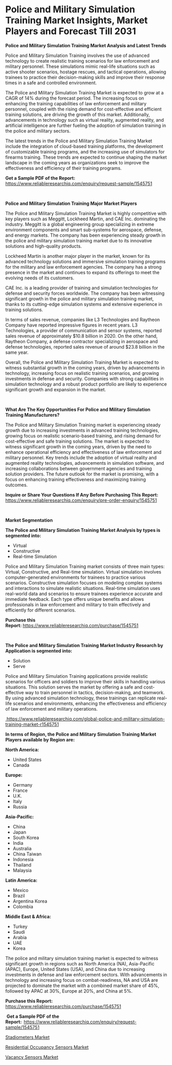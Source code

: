 <p><h1>Police and Military Simulation Training Market Insights, Market Players and Forecast Till 2031</h1></p><p><strong>Police and Military Simulation Training Market Analysis and Latest Trends</strong></p>
<p><p>Police and Military Simulation Training involves the use of advanced technology to create realistic training scenarios for law enforcement and military personnel. These simulations mimic real-life situations such as active shooter scenarios, hostage rescues, and tactical operations, allowing trainees to practice their decision-making skills and improve their response times in a safe and controlled environment.</p><p>The Police and Military Simulation Training Market is expected to grow at a CAGR of 14% during the forecast period. The increasing focus on enhancing the training capabilities of law enforcement and military personnel, coupled with the rising demand for cost-effective and efficient training solutions, are driving the growth of this market. Additionally, advancements in technology such as virtual reality, augmented reality, and artificial intelligence are further fueling the adoption of simulation training in the police and military sectors.</p><p>The latest trends in the Police and Military Simulation Training Market include the integration of cloud-based training platforms, the development of customizable training programs, and the increasing use of simulators for firearms training. These trends are expected to continue shaping the market landscape in the coming years as organizations seek to improve the effectiveness and efficiency of their training programs.</p></p>
<p><strong>Get a Sample PDF of the Report:&nbsp;</strong> <a href="https://www.reliableresearchiq.com/enquiry/request-sample/1545751">https://www.reliableresearchiq.com/enquiry/request-sample/1545751</a></p>
<p>&nbsp;</p>
<p><strong>Police and Military Simulation Training Major Market Players</strong></p>
<p><p>The Police and Military Simulation Training Market is highly competitive with key players such as Meggitt, Lockheed Martin, and CAE Inc. dominating the industry. Meggitt is a global engineering group specializing in extreme environment components and smart sub-systems for aerospace, defense, and energy markets. The company has been experiencing steady growth in the police and military simulation training market due to its innovative solutions and high-quality products.</p><p>Lockheed Martin is another major player in the market, known for its advanced technology solutions and immersive simulation training programs for the military and law enforcement agencies. The company has a strong presence in the market and continues to expand its offerings to meet the evolving needs of its customers.</p><p>CAE Inc. is a leading provider of training and simulation technologies for defense and security forces worldwide. The company has been witnessing significant growth in the police and military simulation training market, thanks to its cutting-edge simulation systems and extensive experience in training solutions.</p><p>In terms of sales revenue, companies like L3 Technologies and Raytheon Company have reported impressive figures in recent years. L3 Technologies, a provider of communication and sensor systems, reported sales revenue of approximately $10.8 billion in 2020. On the other hand, Raytheon Company, a defense contractor specializing in aerospace and defense technologies, reported sales revenue of around $23.8 billion in the same year.</p><p>Overall, the Police and Military Simulation Training Market is expected to witness substantial growth in the coming years, driven by advancements in technology, increasing focus on realistic training scenarios, and growing investments in defense and security. Companies with strong capabilities in simulation technology and a robust product portfolio are likely to experience significant growth and expansion in the market.</p></p>
<p>&nbsp;</p>
<p><strong>What Are The Key Opportunities For Police and Military Simulation Training Manufacturers?</strong></p>
<p><p>The Police and Military Simulation Training market is experiencing steady growth due to increasing investments in advanced training technologies, growing focus on realistic scenario-based training, and rising demand for cost-effective and safe training solutions. The market is expected to witness significant growth in the coming years, driven by the need to enhance operational efficiency and effectiveness of law enforcement and military personnel. Key trends include the adoption of virtual reality and augmented reality technologies, advancements in simulation software, and increasing collaborations between government agencies and training solution providers. The future outlook for the market is promising, with a focus on enhancing training effectiveness and maximizing training outcomes.</p></p>
<p><strong>Inquire or Share Your Questions If Any Before Purchasing This Report:</strong> <a href="https://www.reliableresearchiq.com/enquiry/pre-order-enquiry/1545751">https://www.reliableresearchiq.com/enquiry/pre-order-enquiry/1545751</a></p>
<p>&nbsp;</p>
<p><strong>Market Segmentation</strong></p>
<p><strong>The Police and Military Simulation Training Market Analysis by types is segmented into:</strong></p>
<p><ul><li>Virtual</li><li>Constructive</li><li>Real-time Simulation</li></ul></p>
<p><p>Police and Military Simulation Training market consists of three main types: Virtual, Constructive, and Real-time simulation. Virtual simulation involves computer-generated environments for trainees to practice various scenarios. Constructive simulation focuses on modeling complex systems and interactions to simulate realistic situations. Real-time simulation uses real-world data and scenarios to ensure trainees experience accurate and immediate feedback. Each type offers unique benefits and allows professionals in law enforcement and military to train effectively and efficiently for different scenarios.</p></p>
<p><strong>Purchase this Report:&nbsp;</strong><a href="https://www.reliableresearchiq.com/purchase/1545751">https://www.reliableresearchiq.com/purchase/1545751</a></p>
<p>&nbsp;</p>
<p><strong>The Police and Military Simulation Training Market Industry Research by Application is segmented into:</strong></p>
<p><ul><li>Solution</li><li>Serve</li></ul></p>
<p><p>Police and Military Simulation Training applications provide realistic scenarios for officers and soldiers to improve their skills in handling various situations. This solution serves the market by offering a safe and cost-effective way to train personnel in tactics, decision-making, and teamwork. By using advanced simulation technology, these trainings can replicate real-life scenarios and environments, enhancing the effectiveness and efficiency of law enforcement and military operations.</p></p>
<p><a href="https://www.reliableresearchiq.com/global-police-and-military-simulation-training-market-r1545751">&nbsp;https://www.reliableresearchiq.com/global-police-and-military-simulation-training-market-r1545751</a></p>
<p><strong>In terms of Region, the Police and Military Simulation Training Market Players available by Region are:</strong></p>
<p>
    <p> <strong> North America: </strong>
        <ul>
            <li>United States</li>
            <li>Canada</li>
        </ul>
        </p> 
    <p> <strong> Europe: </strong>
        <ul>
            <li>Germany</li>
            <li>France</li>
            <li>U.K.</li>
            <li>Italy</li>
            <li>Russia</li>
        </ul>
        </p> 
    <p> <strong> Asia-Pacific: </strong>
        <ul>
            <li>China</li>
            <li>Japan</li>
            <li>South Korea</li>
            <li>India</li>
            <li>Australia</li>
            <li>China Taiwan</li>
            <li>Indonesia</li>
            <li>Thailand</li>
            <li>Malaysia</li>
        </ul>
        </p> 
    <p> <strong> Latin America: </strong>
        <ul>
            <li>Mexico</li>
            <li>Brazil</li>
            <li>Argentina Korea</li>
            <li>Colombia</li>
        </ul>
        </p> 
    <p> <strong> Middle East & Africa: </strong>
        <ul>
            <li>Turkey</li>
            <li>Saudi</li>
            <li>Arabia</li>
            <li>UAE</li>
            <li>Korea</li>
        </ul>
    </p>
    </p>
<p><p>The police and military simulation training market is expected to witness significant growth in regions such as North America (NA), Asia-Pacific (APAC), Europe, United States (USA), and China due to increasing investments in defense and law enforcement sectors. With advancements in technology and increasing focus on combat-readiness, NA and USA are projected to dominate the market with a combined market share of 45%, followed by APAC at 30%, Europe at 20%, and China at 5%.</p></p>
<p><strong>Purchase this Report: </strong><a href="https://www.reliableresearchiq.com/purchase/1545751">https://www.reliableresearchiq.com/purchase/1545751</a></p>
<p>&nbsp;<strong>Get a Sample PDF of the Report:&nbsp;&nbsp;</strong><a href="https://www.reliableresearchiq.com/enquiry/request-sample/1545751">https://www.reliableresearchiq.com/enquiry/request-sample/1545751</a></p>
<p><strong></strong></p>
<p><p><a href="https://view.publitas.com/reportprime-1/global-stadiometers-market-size-is-expected-to-reach-at-a-cagr-of-8-2-and-this-report-covers-market-growth-trend-opportunity-and-forecast-2024-2031/">Stadiometers Market</a></p><p><a href="https://github.com/staberhelen84/Market-Research-Report-List-1/blob/main/residential-occupancy-sensors-market.md">Residential Occupancy Sensors Market</a></p><p><a href="https://github.com/ValentineMike02/Market-Research-Report-List-1/blob/main/vacancy-sensors-market.md">Vacancy Sensors Market</a></p></p>